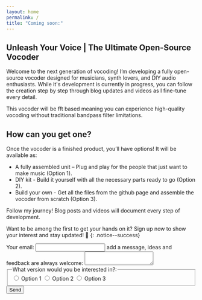 ```yaml
---
layout: home
permalink: /
title: "Coming soon:"
---
```


## Unleash Your Voice | The Ultimate Open-Source Vocoder

Welcome to the next generation of vocoding!
I’m developing a fully open-source vocoder designed for musicians, synth lovers, and DIY audio enthusiasts. 
While it's development is currently in progress, you can follow the creation step by step through blog updates and videos as I fine-tune every detail.

This vocoder will be fft based meaning you can experience high-quality vocoding without traditional bandpass filter limitations.

## How can you get one?
Once the vocoder is a finished product, you’ll have options! 
It will be available as:
- A fully assembled unit – Plug and play for the people that just want to make music (Option 1).
- DIY kit - Build it yourself with all the necessary parts ready to go (Option 2).
- Build your own - Get all the files from the github page and assemble the vocoder from scratch (Option 3).

Follow my journey! Blog posts and videos will document every step of development.

Want to be among the first to get your hands on it? Sign up now to show your interest and stay updated! 🚀
{: .notice--success}

<form
    action="https://formspree.io/f/mqaplove"
    method="POST"
>
    <label>
        Your email:
        <input type="email" name="email">
    </label>
    <label>
        add a message, ideas and feedback are always welcome:
        <textarea name="message"></textarea>
    </label>
    <fieldset>
        <legend>What version would you be interested in?:</legend>
        <label>
            <input type="radio" name="option" value="option1"> Option 1
        </label>
        <label>
            <input type="radio" name="option" value="option2"> Option 2
        </label>
        <label>
            <input type="radio" name="option" value="option3"> Option 3
        </label>
    </fieldset>
    <button type="submit">Send</button>
</form>